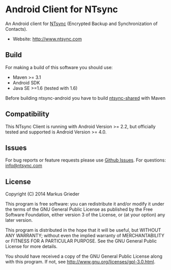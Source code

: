 Android Client for NTsync
=========================

An Android client for [NTsync](http://www.ntsync.com) (Encrypted Backup and Synchronization of Contacts).

- Website: http://www.ntsync.com



Build
-----

For making a build of this software you should use:

- Maven >= 3.1
- Android SDK
- Java SE >=1.6 (tested with 1.6)

Before building ntsync-android you have to build [ntsync-shared](https://github.com/mgrieder/ntsync-shared-java) with Maven


Compatibility
-------------

This NTsync Client is running with Android Version >= 2.2, but officially tested and supported is Android Version >= 4.0.


Issues
---------------

For bug reports or feature requests please use [Github Issues](https://github.com/mgrieder/ntsync-android/issues).
For questions: <info@ntsync.com>

License
-------

Copyright (C) 2014 Markus Grieder

This program is free software: you can redistribute it and/or modify
it under the terms of the GNU General Public License as
published by the Free Software Foundation, either version 3 of the
License, or (at your option) any later version.

This program is distributed in the hope that it will be useful,
but WITHOUT ANY WARRANTY; without even the implied warranty of
MERCHANTABILITY or FITNESS FOR A PARTICULAR PURPOSE.  See the
GNU General Public License for more details.
 
You should have received a copy of the GNU General Public
License along with this program.  If not, see
<http://www.gnu.org/licenses/gpl-3.0.html>. 
